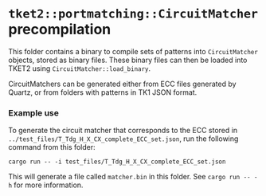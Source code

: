 # `tket2::portmatching::CircuitMatcher` precompilation

This folder contains a binary to compile sets of patterns into `CircuitMatcher`
objects, stored as binary files.
These binary files can then be loaded into TKET2 using `CircuitMatcher::load_binary`.

CircuitMatchers can be generated either from ECC files generated by Quartz, or from folders with
patterns in TK1 JSON format.

### Example use
To generate the circuit matcher that corresponds to the ECC stored in
`../test_files/T_Tdg_H_X_CX_complete_ECC_set.json`, run the following command
from this folder:
```
cargo run -- -i test_files/T_Tdg_H_X_CX_complete_ECC_set.json
```
This will generate a file called `matcher.bin` in this folder. See `cargo run -- -h` for more information.
